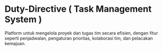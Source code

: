 # Duty-Directive ( Task Management System )
Platform untuk mengelola proyek dan tugas tim secara efisien, dengan fitur seperti penjadwalan, pengaturan prioritas, kolaborasi tim, dan pelacakan kemajuan.

